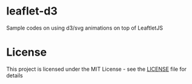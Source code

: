 # leaflet-d3
Sample codes on using d3/svg animations on top of LeaftletJS

# License
This project is licensed under the MIT License - see the [LICENSE](LICENSE) file for details
